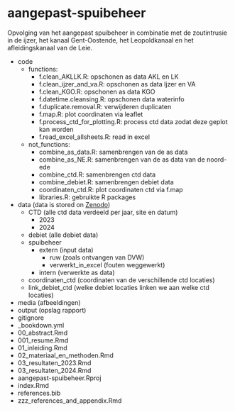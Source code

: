 # aangepast-spuibeheer
Opvolging van het aangepast spuibeheer in combinatie met de zoutintrusie in de ijzer, het kanaal Gent-Oostende, het Leopoldkanaal en het afleidingskanaal van de Leie.
* code
  * functions:
    * f.clean_AKLLK.R: opschonen as data AKL en LK
    * f.clean_ijzer_and_va.R: opschonen as data Ijzer en VA
    * f.clean_KGO.R: opschonen as data KGO
    * f.datetime.cleansing.R: opschonen data waterinfo
    * f.duplicate.removal.R: verwijderen duplicaten
    * f.map.R: plot coordinaten via leaflet
    * f.process_ctd_for_plotting.R: process ctd data zodat deze geplot kan worden
    * f.read_excel_allsheets.R: read in excel
  * not_functions:
    * combine_as_data.R: samenbrengen van de as data
    * combine_as_NE.R: samenbrengen van de as data van de noord-ede
    * combine_ctd.R: samenbrengen ctd data
    * combine_debiet.R: samenbrengen debiet data
    * coordinaten_ctd.R: plot coordinaten ctd via f.map
    * libraries.R: gebruikte R packages
* data (data is stored on [Zenodo](https://doi.org/10.5281/zenodo.15719728))
  * CTD (alle ctd data verdeeld per jaar, site en datum)
    * 2023
    * 2024
  * debiet (alle debiet data)
  * spuibeheer
    * extern (input data)
      * ruw (zoals ontvangen van DVW)
      * verwerkt_in_excel (fouten weggewerkt)
    * intern (verwerkte as data)
  * coordinaten_ctd (coordinaten van de verschillende ctd locaties)
  * link_debiet_ctd (welke debiet locaties linken we aan welke ctd locaties)
* media (afbeeldingen)
* output (opslag rapport)
* gitignore
* _bookdown.yml
* 00_abstract.Rmd
* 001_resume.Rmd
* 01_inleiding.Rmd
* 02_materiaal_en_methoden.Rmd
* 03_resultaten_2023.Rmd
* 03_resultaten_2024.Rmd
* aangepast-spuibeheer.Rproj
* index.Rmd
* references.bib
* zzz_references_and_appendix.Rmd
